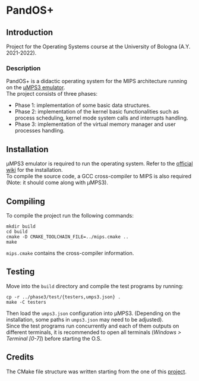 # PandOS+

## Introduction
Project for the Operating Systems course at the University of Bologna (A.Y. 2021-2022).

### Description
PandOS+ is a didactic operating system for the MIPS architecture running on the [µMPS3 emulator](https://wiki.virtualsquare.org/#!education/umps.md).\
The project consists of three phases:
- Phase 1: implementation of some basic data structures.
- Phase 2: implementation of the kernel basic functionalities such as process scheduling, kernel mode system calls and interrupts handling.
- Phase 3: implementation of the virtual memory manager and user processes handling.

## Installation
µMPS3 emulator is required to run the operating system. Refer to the [official wiki](https://wiki.virtualsquare.org/#!education/tutorials/umps/installation.md) for the installation.\
To compile the source code, a GCC cross-compiler to MIPS is also required (Note: it should come along with µMPS3).

## Compiling
To compile the project run the following commands:
```
mkdir build
cd build
cmake -D CMAKE_TOOLCHAIN_FILE=../mips.cmake ..
make
```
`mips.cmake` contains the cross-compiler information.

## Testing
Move into the `build` directory and compile the test programs by running:
```
cp -r ../phase3/test/{testers,umps3.json} .
make -C testers
```
Then load the `umps3.json` configuration into µMPS3. (Depending on the installation, some paths in `umps3.json` may need to be adjusted).\
Since the test programs run concurrently and each of them outputs on different terminals, it is recommended to open all terminals (_Windows > Terminal [0-7]_) before starting the O.S.

## Credits
The CMake file structure was written starting from the one of this [project](https://github.com/Maldus512/umps_uarm_hello_world).
